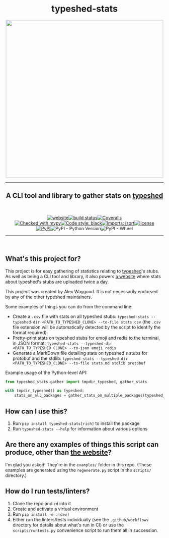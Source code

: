 <div align=center>

# typeshed-stats

<img src="https://user-images.githubusercontent.com/66076021/202873196-3af493e6-bca0-4c1a-8853-73635b5c1ca8.png" width="500">

<br>

---

## A CLI tool and library to gather stats on [typeshed](https://github.com/python/typeshed)

<br>

[![website](https://img.shields.io/website?down_color=red&down_message=Offline&style=for-the-badge&up_color=green&up_message=Running&url=https%3A%2F%2Falexwaygood.github.io%2Ftypeshed-stats%2F)](https://alexwaygood.github.io/typeshed-stats/)[![build status](https://img.shields.io/github/actions/workflow/status/AlexWaygood/typeshed-stats/test.yml?branch=main&label=Tests&style=for-the-badge)](https://github.com/AlexWaygood/typeshed-stats/actions/workflows/test.yml)[![Coveralls](https://img.shields.io/coverallsCoverage/github/AlexWaygood/typeshed-stats?style=for-the-badge)](https://coveralls.io/github/AlexWaygood/typeshed-stats)
<br>
[![Checked with mypy](https://img.shields.io/badge/mypy-checked-blue?style=for-the-badge)](http://mypy-lang.org/)[![Code style: black](https://img.shields.io/badge/code%20style-black-000000.svg?style=for-the-badge)](https://github.com/psf/black)[![Imports: isort](https://img.shields.io/badge/%20imports-isort-%231674b1?style=for-the-badge&labelColor=ef8336)](https://pycqa.github.io/isort/)[![license](https://img.shields.io/github/license/AlexWaygood/typeshed-stats?style=for-the-badge)](https://opensource.org/licenses/MIT)
<br>[![PyPI](https://img.shields.io/pypi/v/typeshed-stats?style=for-the-badge)](https://pypi.org/project/typeshed-stats/)![PyPI - Python Version](https://img.shields.io/pypi/pyversions/typeshed-stats?style=for-the-badge)![PyPI - Wheel](https://img.shields.io/pypi/wheel/typeshed-stats?style=for-the-badge)

---

<br>
</div>

## What's this project for?

This project is for easy gathering of statistics relating to [typeshed](https://github.com/python/typeshed)'s stubs. As well as being a CLI tool and library, it also powers [a website](https://alexwaygood.github.io/typeshed-stats/) where stats about typeshed's stubs are uploaded twice a day.

This project was created by Alex Waygood. It is not necessarily endorsed by any of the other typeshed maintainers.

Some examples of things you can do from the command line:

- Create a `.csv` file with stats on all typeshed stubs: `typeshed-stats --typeshed-dir <PATH_TO_TYPESHED_CLONE> --to-file stats.csv` (the `.csv` file extension will be automatically detected by the script to identify the format required).
- Pretty-print stats on typeshed stubs for emoji and redis to the terminal, in JSON format: `typeshed-stats --typeshed-dir <PATH_TO_TYPESHED_CLONE> --to-json emoji redis`
- Generate a MarkDown file detailing stats on typeshed's stubs for protobuf and the stdlib: `typeshed-stats --typeshed-dir <PATH_TO_TYPESHED_CLONE> --to-file stats.md stdlib protobuf`

Example usage of the Python-level API:

```python
from typeshed_stats.gather import tmpdir_typeshed, gather_stats

with tmpdir_typeshed() as typeshed:
    stats_on_all_packages = gather_stats_on_multiple_packages(typeshed_dir=typeshed)
```

## How can I use this?

1. Run `pip install typeshed-stats[rich]` to install the package
1. Run `typeshed-stats --help` for information about various options

## Are there any examples of things this script can produce, other than [the website](https://alexwaygood.github.io/typeshed-stats/)?

I'm glad you asked! They're in the `examples/` folder in this repo.
(These examples are generated using the `regenerate.py` script in the `scripts/` directory.)

## How do I run tests/linters?

1. Clone the repo and `cd` into it
1. Create and activate a virtual environment
1. Run `pip install -e .[dev]`
1. Either run the linters/tests individually (see the `.github/workflows` directory for details about what's run in CI) or use the `scripts/runtests.py` convenience script to run them all in succession.
